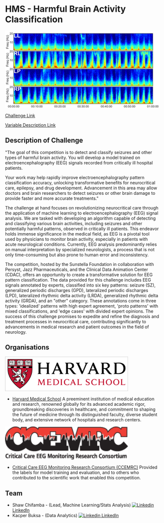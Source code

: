 # HMS - Harmful Brain Activity Classification
![title card](assets/title-card.png)

[Challenge Link](https://www.kaggle.com/competitions/hms-harmful-brain-activity-classification)

[Variable Description Link](https://docs.google.com/spreadsheets/d/1YQVs89pAXDtdoIE6Exb0LL8spjBac2ubjy1KlcUxBQs/edit?usp=sharing)

## Description of Challenge
"The goal of this competition is to detect and classify seizures and other types of harmful brain activity. You will develop a model trained on electroencephalography (EEG) signals recorded from critically ill hospital patients.

Your work may help rapidly improve electroencephalography pattern classification accuracy, unlocking transformative benefits for neurocritical care, epilepsy, and drug development. Advancement in this area may allow doctors and brain researchers to detect seizures or other brain damage to provide faster and more accurate treatments."

The challenge at hand focuses on revolutionizing neurocritical care through the application of machine learning to electroencephalography (EEG) signal analysis. We are tasked with developing an algorithm capable of detecting and classifying various brain activities, including seizures and other potentially harmful patterns, observed in critically ill patients. This endeavor holds immense significance in the medical field, as EEG is a pivotal tool used by physicians to monitor brain activity, especially in patients with acute neurological conditions. Currently, EEG analysis predominantly relies on manual interpretation by specialized neurologists, a process that is not only time-consuming but also prone to human error and inconsistency.

The competition, hosted by the Sunstella Foundation in collaboration with Persyst, Jazz Pharmaceuticals, and the Clinical Data Animation Center (CDAC), offers an opportunity to create a transformative solution for EEG pattern classification. The data provided for this challenge includes EEG signals annotated by experts, classified into six key patterns: seizure (SZ), generalized periodic discharges (GPD), lateralized periodic discharges (LPD), lateralized rhythmic delta activity (LRDA), generalized rhythmic delta activity (GRDA), and an "other" category. These annotations come in three types: 'idealized' patterns with high expert agreement, 'proto patterns' with mixed classifications, and 'edge cases' with divided expert opinions. The success of this challenge promises to expedite and refine the diagnosis and treatment processes in neurocritical care, contributing significantly to advancements in medical research and patient outcomes in the field of neurology.

## Organisations
<img src="assets/hms_logo.png" width="400">

- [Harvard Medical School](https://hms.harvard.edu/) A preeminent institution of medical education and research, renowned globally for its advanced academic rigor, groundbreaking discoveries in healthcare, and commitment to shaping the future of medicine through its distinguished faculty, diverse student body, and extensive network of hospitals and research centers.

<img src="assets/CCEMRC-logo.png" width="400">

- [Critical Care EEG Monitoring Research Consortium (CCEMRC)](https://www.acns.org/research/critical-care-eeg-monitoring-research-consortium-ccemrc) Provided the labels for model training and evaluation, and to others who contributed to the scientific work that enabled this competition.


## Team
- Shaw Chifamba - (Lead, Machine Learning/Stats Analysis) [![Linkedin](https://i.stack.imgur.com/gVE0j.png) LinkedIn](https://www.linkedin.com/in/shawbc/)
- Kacper Buksa - (Data Analytics) [![Linkedin](https://i.stack.imgur.com/gVE0j.png) LinkedIn](https://www.linkedin.com/in/kacper-buksa/)
